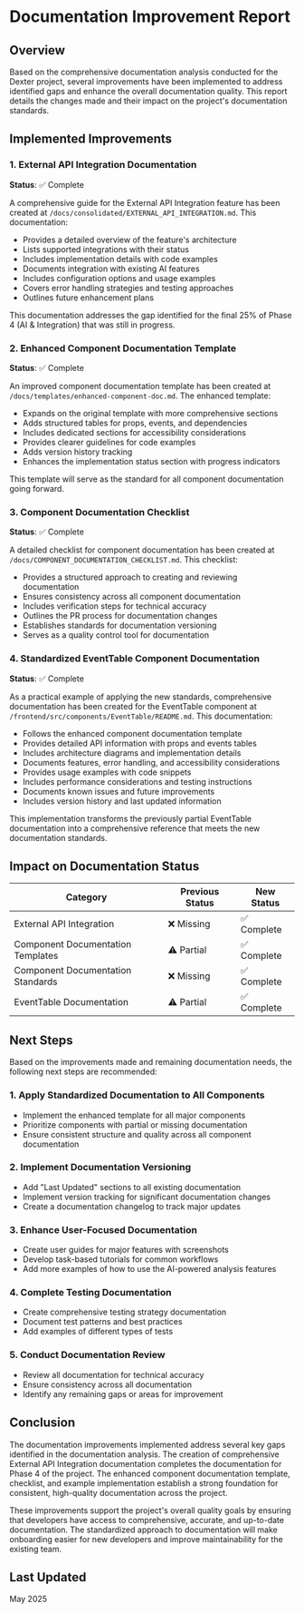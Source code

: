 # Documentation Improvement Report

## Overview

Based on the comprehensive documentation analysis conducted for the Dexter project, several improvements have been implemented to address identified gaps and enhance the overall documentation quality. This report details the changes made and their impact on the project's documentation standards.

## Implemented Improvements

### 1. External API Integration Documentation

**Status**: ✅ Complete

A comprehensive guide for the External API Integration feature has been created at `/docs/consolidated/EXTERNAL_API_INTEGRATION.md`. This documentation:

- Provides a detailed overview of the feature's architecture
- Lists supported integrations with their status
- Includes implementation details with code examples
- Documents integration with existing AI features
- Includes configuration options and usage examples
- Covers error handling strategies and testing approaches
- Outlines future enhancement plans

This documentation addresses the gap identified for the final 25% of Phase 4 (AI & Integration) that was still in progress.

### 2. Enhanced Component Documentation Template

**Status**: ✅ Complete

An improved component documentation template has been created at `/docs/templates/enhanced-component-doc.md`. The enhanced template:

- Expands on the original template with more comprehensive sections
- Adds structured tables for props, events, and dependencies
- Includes dedicated sections for accessibility considerations
- Provides clearer guidelines for code examples
- Adds version history tracking
- Enhances the implementation status section with progress indicators

This template will serve as the standard for all component documentation going forward.

### 3. Component Documentation Checklist

**Status**: ✅ Complete

A detailed checklist for component documentation has been created at `/docs/COMPONENT_DOCUMENTATION_CHECKLIST.md`. This checklist:

- Provides a structured approach to creating and reviewing documentation
- Ensures consistency across all component documentation
- Includes verification steps for technical accuracy
- Outlines the PR process for documentation changes
- Establishes standards for documentation versioning
- Serves as a quality control tool for documentation

### 4. Standardized EventTable Component Documentation

**Status**: ✅ Complete

As a practical example of applying the new standards, comprehensive documentation has been created for the EventTable component at `/frontend/src/components/EventTable/README.md`. This documentation:

- Follows the enhanced component documentation template
- Provides detailed API information with props and events tables
- Includes architecture diagrams and implementation details
- Documents features, error handling, and accessibility considerations
- Provides usage examples with code snippets
- Includes performance considerations and testing instructions
- Documents known issues and future improvements
- Includes version history and last updated information

This implementation transforms the previously partial EventTable documentation into a comprehensive reference that meets the new documentation standards.

## Impact on Documentation Status

| Category | Previous Status | New Status |
|----------|----------------|------------|
| External API Integration | ❌ Missing | ✅ Complete |
| Component Documentation Templates | ⚠️ Partial | ✅ Complete |
| Component Documentation Standards | ❌ Missing | ✅ Complete |
| EventTable Documentation | ⚠️ Partial | ✅ Complete |

## Next Steps

Based on the improvements made and remaining documentation needs, the following next steps are recommended:

### 1. Apply Standardized Documentation to All Components

- Implement the enhanced template for all major components
- Prioritize components with partial or missing documentation
- Ensure consistent structure and quality across all component documentation

### 2. Implement Documentation Versioning

- Add "Last Updated" sections to all existing documentation
- Implement version tracking for significant documentation changes
- Create a documentation changelog to track major updates

### 3. Enhance User-Focused Documentation

- Create user guides for major features with screenshots
- Develop task-based tutorials for common workflows
- Add more examples of how to use the AI-powered analysis features

### 4. Complete Testing Documentation

- Create comprehensive testing strategy documentation
- Document test patterns and best practices
- Add examples of different types of tests

### 5. Conduct Documentation Review

- Review all documentation for technical accuracy
- Ensure consistency across all documentation
- Identify any remaining gaps or areas for improvement

## Conclusion

The documentation improvements implemented address several key gaps identified in the documentation analysis. The creation of comprehensive External API Integration documentation completes the documentation for Phase 4 of the project. The enhanced component documentation template, checklist, and example implementation establish a strong foundation for consistent, high-quality documentation across the project.

These improvements support the project's overall quality goals by ensuring that developers have access to comprehensive, accurate, and up-to-date documentation. The standardized approach to documentation will make onboarding easier for new developers and improve maintainability for the existing team.

## Last Updated

May 2025